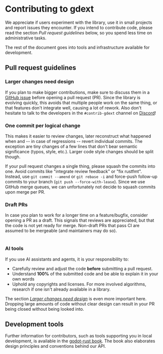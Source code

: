 # Contributing to gdext

We appreciate if users experiment with the library, use it in small projects and report issues they encounter.
If you intend to contribute code, please read the section _Pull request guidelines_ below, so you spend less time on administrative tasks.

The rest of the document goes into tools and infrastructure available for development.


## Pull request guidelines

### Larger changes need design

If you plan to make bigger contributions, make sure to discuss them in a [GitHub issue] before opening a pull request (PR).
Since the library is evolving quickly, this avoids that multiple people work on the same thing, or that features don't integrate well,
causing a lot of rework. Also don't hesitate to talk to the developers in the `#contrib-gdext` channel on [Discord]!


### One commit per logical change

This makes it easier to review changes, later reconstruct what happened when and -- in case of regressions -- revert individual commits.
The exception are tiny changes of a few lines that don't bear semantic significance (typos, style, etc.).
Larger code style changes should be split though.

If your pull request changes a single thing, please squash the commits into one. Avoid commits like "integrate review feedback" or "fix rustfmt".
Instead, use `git commit --amend` or `git rebase -i` and force-push follow-up commits to your branch (`git push --force-with-lease`).
Since we use GitHub merge queues, we can unfortunately not decide to squash commits upon merge per PR.


### Draft PRs

In case you plan to work for a longer time on a feature/bugfix, consider opening a PR as a draft.
This signals that reviews are appreciated, but that the code is not yet ready for merge.
Non-draft PRs that pass CI are assumed to be mergeable (and maintainers may do so).  
<br/>


### AI tools

If you use AI assistants and agents, it is your responsibility to:
- Carefully review and adjust the code **before** submitting a pull request.
- Understand **100%** of the submitted code and be able to explain it in your own words
- Uphold any copyrights and licenses. For more involved algorithms, research if one isn't already available in a library.

The section _[Larger changes need design](#larger-changes-need-design)_ is even more important here. Dropping large amounts of code
without clear design can result in your PR being closed without being looked into.


## Development tools

Further information for contributors, such as tools supporting you in local development, is available in the [godot-rust book].
The book also elaborates design principles and conventions behind our API.

[GitHub issue]: https://github.com/godot-rust/gdext/issues
[Discord]: https://discord.gg/aKUCJ8rJsc
[godot-rust book]: https://godot-rust.github.io/book/contribute